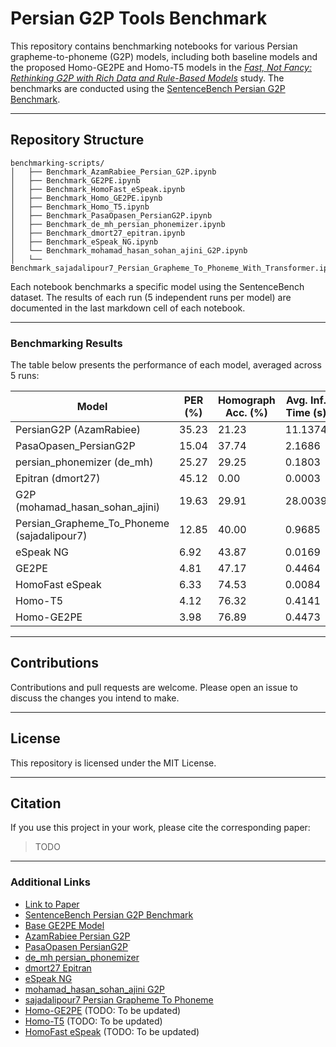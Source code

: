 # Persian G2P Tools Benchmark

This repository contains benchmarking notebooks for various Persian grapheme-to-phoneme (G2P) models, including both baseline models and the proposed Homo-GE2PE and Homo-T5 models in the *[Fast, Not Fancy: Rethinking G2P with Rich Data and Rule-Based Models](link)* study. The benchmarks are conducted using the [SentenceBench Persian G2P Benchmark](https://huggingface.co/datasets/MahtaFetrat/SentenceBench).

---

## Repository Structure

```
benchmarking-scripts/
│   ├── Benchmark_AzamRabiee_Persian_G2P.ipynb
│   ├── Benchmark_GE2PE.ipynb
│   ├── Benchmark_HomoFast_eSpeak.ipynb
│   ├── Benchmark_Homo_GE2PE.ipynb
│   ├── Benchmark_Homo_T5.ipynb
│   ├── Benchmark_PasaOpasen_PersianG2P.ipynb
│   ├── Benchmark_de_mh_persian_phonemizer.ipynb
│   ├── Benchmark_dmort27_epitran.ipynb
│   ├── Benchmark_eSpeak_NG.ipynb
│   └── Benchmark_mohamad_hasan_sohan_ajini_G2P.ipynb
│   └── Benchmark_sajadalipour7_Persian_Grapheme_To_Phoneme_With_Transformer.ipynb
```

Each notebook benchmarks a specific model using the SentenceBench dataset. The results of each run (5 independent runs per model) are documented in the last markdown cell of each notebook.

---

### Benchmarking Results

The table below presents the performance of each model, averaged across 5 runs:

| Model                                          | PER (%) | Homograph Acc. (%) | Avg. Inf. Time (s) |
| ---------------------------------------------- | ------- | ------------------ | ------------------ |
| PersianG2P (AzamRabiee)                        | 35.23   | 21.23              | 11.1374            |
| PasaOpasen\_PersianG2P                         | 15.04   | 37.74              | 2.1686             |
| persian\_phonemizer (de\_mh)                   | 25.27   | 29.25              | 0.1803             |
| Epitran (dmort27)                              | 45.12   | 0.00               | 0.0003             |
| G2P (mohamad\_hasan\_sohan\_ajini)             | 19.63   | 29.91              | 28.0039            |
| Persian\_Grapheme\_To\_Phoneme (sajadalipour7) | 12.85   | 40.00              | 0.9685             |
| eSpeak NG                                      | 6.92    | 43.87              | 0.0169             |
| GE2PE                                          | 4.81    | 47.17              | 0.4464             |
| HomoFast eSpeak                                | 6.33    | 74.53              | 0.0084             |
| Homo-T5                                        | 4.12    | 76.32              | 0.4141             |
| Homo-GE2PE                                     | 3.98    | 76.89              | 0.4473             |

---

## Contributions

Contributions and pull requests are welcome. Please open an issue to discuss the changes you intend to make.

---

## License

This repository is licensed under the MIT License.

---


## Citation

If you use this project in your work, please cite the corresponding paper:

> TODO

---

### Additional Links

* [Link to Paper](https://anonymous.4open.science/r/HomoRich-G2P-Persian/)
* [SentenceBench Persian G2P Benchmark](https://huggingface.co/datasets/MahtaFetrat/SentenceBench)
* [Base GE2PE Model](https://github.com/Sharif-SLPL/GE2PE)
* [AzamRabiee Persian G2P](https://github.com/AzamRabiee/Persian_G2P)
* [PasaOpasen PersianG2P](https://github.com/PasaOpasen/PersianG2P)
* [de\_mh persian\_phonemizer](https://github.com/de-mh/persian_phonemizer)
* [dmort27 Epitran](https://github.com/dmort27/epitran)
* [eSpeak NG](https://espeak.sourceforge.net/)
* [mohamad\_hasan\_sohan\_ajini G2P](https://github.com/mohamad-hasan-sohan-ajini/G2P)
* [sajadalipour7 Persian Grapheme To Phoneme](https://github.com/sajadalipour7/Persian-Grapheme-To-Phoneme-With-Transformer)
* [Homo-GE2PE](https://anonymous.4open.science/r/Homo-GE2PE-Persian/) (TODO: To be updated)
* [Homo-T5](https://anonymous.4open.science/r/Homo-GE2PE-Persian/) (TODO: To be updated)
* [HomoFast eSpeak](https://anonymous.4open.science/r/HomoFast-eSpeak-Persian-FF31/) (TODO: To be updated)
